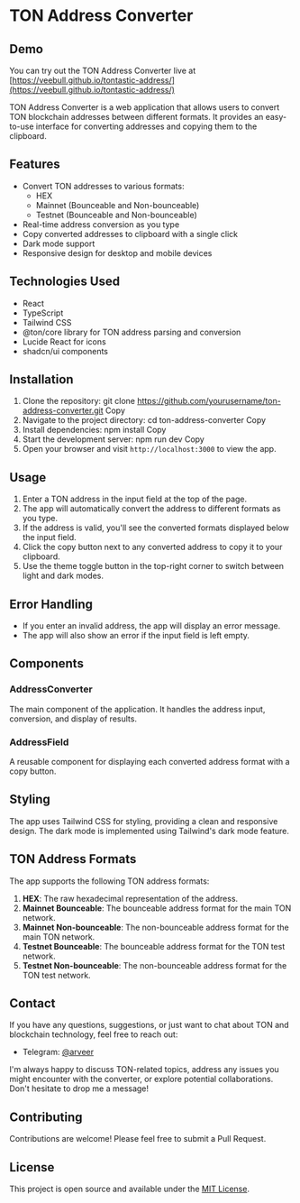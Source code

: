 # TON Address Converter

## Demo

You can try out the TON Address Converter live at [https://veebull.github.io/tontastic-address/](https://veebull.github.io/tontastic-address/)

TON Address Converter is a web application that allows users to convert TON blockchain addresses between different formats. It provides an easy-to-use interface for converting addresses and copying them to the clipboard.

## Features

- Convert TON addresses to various formats:
  - HEX
  - Mainnet (Bounceable and Non-bounceable)
  - Testnet (Bounceable and Non-bounceable)
- Real-time address conversion as you type
- Copy converted addresses to clipboard with a single click
- Dark mode support
- Responsive design for desktop and mobile devices

## Technologies Used

- React
- TypeScript
- Tailwind CSS
- @ton/core library for TON address parsing and conversion
- Lucide React for icons
- shadcn/ui components

## Installation

1. Clone the repository:
   git clone https://github.com/yourusername/ton-address-converter.git
   Copy
2. Navigate to the project directory:
   cd ton-address-converter
   Copy
3. Install dependencies:
   npm install
   Copy
4. Start the development server:
   npm run dev
   Copy
5. Open your browser and visit `http://localhost:3000` to view the app.

## Usage

1. Enter a TON address in the input field at the top of the page.
2. The app will automatically convert the address to different formats as you type.
3. If the address is valid, you'll see the converted formats displayed below the input field.
4. Click the copy button next to any converted address to copy it to your clipboard.
5. Use the theme toggle button in the top-right corner to switch between light and dark modes.

## Error Handling

- If you enter an invalid address, the app will display an error message.
- The app will also show an error if the input field is left empty.

## Components

### AddressConverter

The main component of the application. It handles the address input, conversion, and display of results.

### AddressField

A reusable component for displaying each converted address format with a copy button.

## Styling

The app uses Tailwind CSS for styling, providing a clean and responsive design. The dark mode is implemented using Tailwind's dark mode feature.

## TON Address Formats

The app supports the following TON address formats:

1. **HEX**: The raw hexadecimal representation of the address.
2. **Mainnet Bounceable**: The bounceable address format for the main TON network.
3. **Mainnet Non-bounceable**: The non-bounceable address format for the main TON network.
4. **Testnet Bounceable**: The bounceable address format for the TON test network.
5. **Testnet Non-bounceable**: The non-bounceable address format for the TON test network.

## Contact

If you have any questions, suggestions, or just want to chat about TON and blockchain technology, feel free to reach out:

- Telegram: [@arveer](https://t.me/arveer)

I'm always happy to discuss TON-related topics, address any issues you might encounter with the converter, or explore potential collaborations. Don't hesitate to drop me a message!

## Contributing

Contributions are welcome! Please feel free to submit a Pull Request.

## License

This project is open source and available under the [MIT License](LICENSE).
